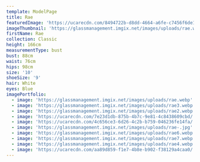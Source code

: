 ```yaml
---
template: ModelPage
title: Rae
featuredImage: 'https://ucarecdn.com/8494722b-d8dd-4664-a6fe-c7456f6de1e8/'
imageThumbnail: 'https://glassmanagement.imgix.net/images/uploads/rae.webp'
firstName: Rae
collection: Classic
height: 166cm
measurementType: bust
bust: 88cm
waist: 76cm
hips: 98cm
size: '10'
shoeSize: '9'
hair: White
eyes: Blue
imagePortfolio:
  - image: 'https://glassmanagement.imgix.net/images/uploads/rae.webp'
  - image: 'https://glassmanagement.imgix.net/images/uploads/rae3.webp'
  - image: 'https://glassmanagement.imgix.net/images/uploads/rae2.webp'
  - image: 'https://ucarecdn.com/7e23d1db-875b-4b7c-9e81-4c8438609cbd/'
  - image: 'https://ucarecdn.com/4c656ce3-6d26-4c2b-b759-046236fe14fa/'
  - image: 'https://glassmanagement.imgix.net/images/uploads/rae-.jpg'
  - image: 'https://glassmanagement.imgix.net/images/uploads/rae6.webp'
  - image: 'https://glassmanagement.imgix.net/images/uploads/rae7.webp'
  - image: 'https://glassmanagement.imgix.net/images/uploads/rae4.webp'
  - image: 'https://ucarecdn.com/aa89d859-f1e7-4b8e-b902-f38129a4caa0/'
---
```



